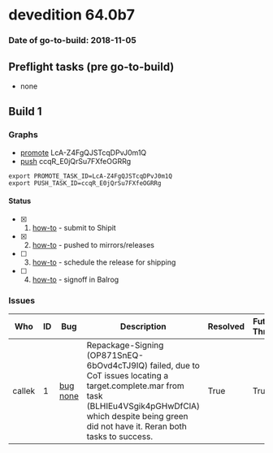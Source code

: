 # devedition 64.0b7

### Date of go-to-build: 2018-11-05

## Preflight tasks (pre go-to-build)
- none

## Build 1  

### Graphs
* [promote](https://tools.taskcluster.net/push-inspector/#/LcA-Z4FgQJSTcqDPvJ0m1Q) LcA-Z4FgQJSTcqDPvJ0m1Q
* [push](https://tools.taskcluster.net/push-inspector/#/ccqR_E0jQrSu7FXfeOGRRg) ccqR_E0jQrSu7FXfeOGRRg
```
export PROMOTE_TASK_ID=LcA-Z4FgQJSTcqDPvJ0m1Q
export PUSH_TASK_ID=ccqR_E0jQrSu7FXfeOGRRg
```


#### Status
- [x] 1.  [how-to](https://wiki.mozilla.org/Release:Release_Automation_on_Mercurial:Starting_a_Release#Submit_to_Ship_It)  - submit to Shipit
- [x] 2.  [how-to](https://github.com/mozilla-releng/releasewarrior-2.0/blob/master/docs/release-promotion/desktop/howto.md#push-artifacts-to-releases-directory)  - pushed to mirrors/releases
- [ ] 3.  [how-to](https://github.com/mozilla-releng/releasewarrior-2.0/blob/master/docs/release-promotion/desktop/howto.md#ship-the-release)  - schedule the release for shipping
- [ ] 4.  [how-to](https://github.com/mozilla-releng/releasewarrior-2.0/blob/master/docs/release-promotion/desktop/howto.md#obtain-sign-offs-for-changes)  - signoff in Balrog

### Issues
| Who                 | ID               | Bug                                                                 | Description                | Resolved                | Future Threat                |
| ------------------- | ---------------- | ------------------------------------------------------------------- | -------------------------- | ----------------------- | ---------------------------- |
| callek  | 1 | [bug none](https://bugzil.la/none)        | Repackage-Signing (OP871SnEQ-6bOvd4cTJ9IQ) failed, due to CoT issues locating a target.complete.mar from task (BLHIEu4VSgik4pGHwDfClA) which despite being green did not have it. Reran both tasks to success. | True | True |

